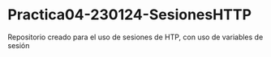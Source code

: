 # Practica04-230124-SesionesHTTP
Repositorio creado para el uso de sesiones de HTP, con uso de variables de sesión
